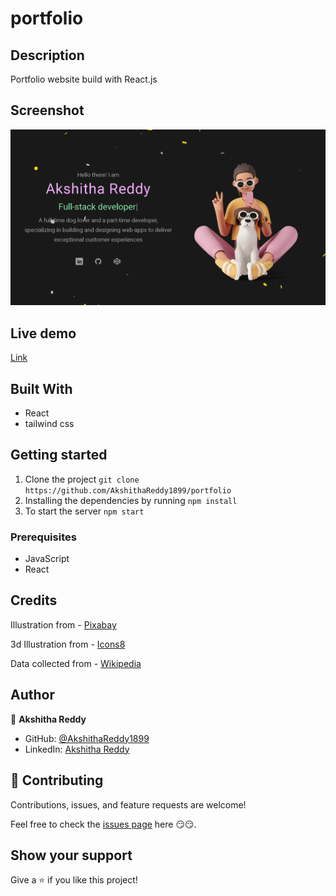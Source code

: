 # portfolio

## Description

Portfolio website build with React.js

## Screenshot

![screenshot](/src/assets/Screenshot.png)

## Live demo

[Link](https://akshithareddy1899.github.io/portfolio/)

## Built With

- React
- tailwind css

## Getting started

1. Clone the project `git clone https://github.com/AkshithaReddy1899/portfolio`
2. Installing the dependencies by running `npm install`
3. To start the server `npm start`

### Prerequisites

- JavaScript
- React

## Credits

Illustration from - [Pixabay](https://pixabay.com/?utm_source=link-attribution&amp;utm_medium=referral&amp;utm_campaign=image&amp;utm_content=6787784)

3d Illustration from - [Icons8](https://icons8.com/)

Data collected from - [Wikipedia](https://www.wikipedia.org)

## Author

👤 **Akshitha Reddy**

- GitHub: [@AkshithaReddy1899](https://github.com/AkshithaReddy1899)
- LinkedIn: [Akshitha Reddy](https://www.linkedin.com/in/akshitha-reddy-yadla/)

## 🤝 Contributing

Contributions, issues, and feature requests are welcome!

Feel free to check the [issues page](https://github.com/AkshithaReddy1899/portfolio/issues) here 😏😏.

## Show your support

Give a ⭐️ if you like this project!
